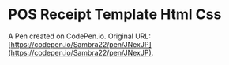 # POS Receipt Template Html Css

A Pen created on CodePen.io. Original URL: [https://codepen.io/Sambra22/pen/JNexJP](https://codepen.io/Sambra22/pen/JNexJP).

